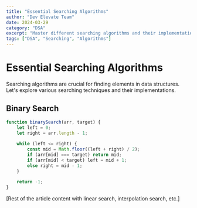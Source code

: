 ```yaml
---
title: "Essential Searching Algorithms"
author: "Dev Elevate Team"
date: 2024-03-29
category: "DSA"
excerpt: "Master different searching algorithms and their implementations"
tags: ["DSA", "Searching", "Algorithms"]
---
```


# Essential Searching Algorithms

Searching algorithms are crucial for finding elements in data structures. Let's explore various searching techniques and their implementations.

## Binary Search

```javascript
function binarySearch(arr, target) {
    let left = 0;
    let right = arr.length - 1;
    
    while (left <= right) {
        const mid = Math.floor((left + right) / 2);
        if (arr[mid] === target) return mid;
        if (arr[mid] < target) left = mid + 1;
        else right = mid - 1;
    }
    
    return -1;
}
```

[Rest of the article content with linear search, interpolation search, etc.]